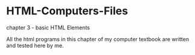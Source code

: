 # HTML-Computers-Files
chapter 3 - basic HTML Elements 

All the html programs in this chapter of my computer textbook are written and tested here by me.
